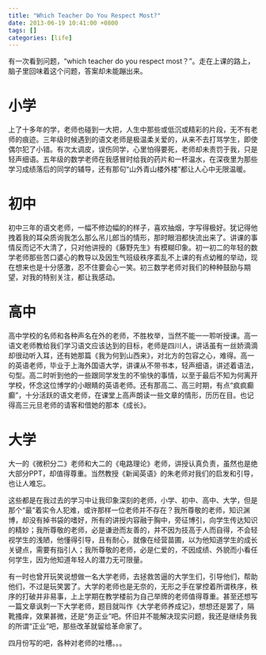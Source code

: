 ```yaml
---
title: "Which Teacher Do You Respect Most?"
date: 2013-06-19 10:41:00 +0800
tags: []
categories: [life]
---
```


有一次看到问题，“which teacher do you respect most？”。走在上课的路上，脑子里回味着这个问题，答案却未能蹦出来。

<!--more-->

# 小学

上了十多年的学，老师也碰到一大把，人生中那些或低沉或精彩的片段，无不有老师的痕迹。三年级时候遇到的语文老师是极温柔关爱的，从来不去打骂学生，即使偶尔犯了小错。有次太调皮，误伤同学，心里怕得要死，老师却未责罚于我，只是轻声细语。五年级的数学老师在我感冒时给我的药片和一杯温水，在深夜里为那些学习成绩落后的同学的辅导，还有那句“山外青山楼外楼”都让人心中无限温暖。

# 初中

初中三年的语文老师，一幅不修边幅的的样子，喜欢抽烟，字写得极好。犹记得他拽着我的耳朵质询我怎么那么吊儿郎当的情形，那时眼泪都快流出来了。讲课的事情反而记不大清了，只对他讲授的《藤野先生》有模糊印象。初一初二的年轻的数学老师那些苦口婆心的教导以及因生气班级秩序紊乱不上课的有点幼稚的举动，现在想来也是十分感激，忍不住要会心一笑。初三数学老师对我们的种种鼓励与期望，对我的特别关注，都让我感动。

# 高中

高中学校的名师和各种声名在外的老师，不胜枚举，当然不能一一聆听授课。高一语文老师教给我们学习语文应该达到的目标，老师是四川人，讲话虽有一丝娇滴滴却很动听入耳，还有她那篇《我为何到山西来》，对北方的包容之心，难得。高一的英语老师，毕业于上海外国语大学，讲课从不带书本，轻声细语，讲述着语法，句型。高二时听到他的一些跟同学发生的不愉快的事情，以至于最后不知为何离开学校，怀念这位博学的小眼睛的英语老师。还有那高二、高三时期，有点“疯疯癫癫”，十分活跃的语文老师，在课堂上高声朗读一些文章的情形，历历在目。也记得高三元旦老师的请客和借她的那本《成长》。

# 大学

大一的《微积分二》老师和大二的《电路理论》老师，讲授认真负责，虽然也是绝大部分PPT，却值得尊重。当然教授《新闻英语》的朱老师对我们的启发和引导，也让人难忘。

这些都是在我过去的学习中让我印象深刻的老师，小学、初中、高中、大学，但是那个“最”着实令人犯难，或许那样一位老师并不存在？我所尊敬的老师，知识渊博，却没有掉书袋的嗜好，所有的讲授内容融于胸中，旁征博引，向学生传达知识的精妙；我所尊敬的老师，必是谦逊而友善的，并不因为技高于人而自得，不会轻视学生的浅陋，他懂得引导，且有耐心，就像在经营苗圃，以为他知道学生的成长关键点，需要有指引人；我所尊敬的老师，必是仁爱的，不因成绩、外貌而小看任何学生，因为他知道年轻人的潜力无可限量。

有一时也曾开玩笑说想做一名大学老师，去拯救苦逼的大学生们，引导他们，帮助他们，不过是玩笑罢了。大学的老师也是无奈的，无形之手在掌控着所谓秩序，秩序的打破并非易事，上上学期在教学楼前为自己举牌的老师值得尊重。甚至还想写一篇文章讽刺一下大学老师，题目就叫作《大学老师养成记》，想想还是罢了，隔靴搔痒，效果甚微，还是“务正业”吧。怀旧并不能解决现实问题，我还是继续务我的所谓“正业”吧，那些改革就留给革命家了。

四月份写的吧，各种对老师的吐槽。。。
